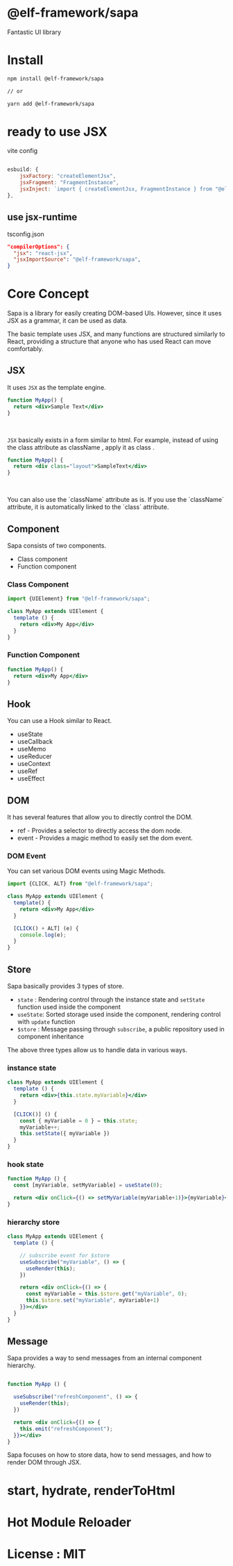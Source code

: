 # @elf-framework/sapa


Fantastic UI library


# Install 

```sh
npm install @elf-framework/sapa 

// or 

yarn add @elf-framework/sapa 
```

# ready to use JSX

vite config 

```js

esbuild: {
    jsxFactory: "createElementJsx",
    jsxFragment: "FragmentInstance",
    jsxInject: `import { createElementJsx, FragmentInstance } from "@elf-framework/sapa"`,
},

```

## use jsx-runtime 

tsconfig.json 

```json
"compilerOptions": {
  "jsx": "react-jsx",
  "jsxImportSource": "@elf-framework/sapa",
}
```

# Core Concept

Sapa is a library for easily creating DOM-based UIs. However, since it uses JSX as a grammar, it can be used as data.

The basic template uses JSX, and many functions are structured similarly to React, providing a structure that anyone who has used React can move comfortably.


## JSX 

It uses `JSX` as the template engine.

```jsx
function MyApp() {
  return <div>Sample Text</div>
}
```

&nbsp;

`JSX` basically exists in a form similar to html. For example, instead of using the class attribute as className , apply it as class .

```jsx
function MyApp() {
  return <div class="layout">SampleText</div>
}
```

&nbsp;

<Alert type="info" weak={true}>
You can also use the `className` attribute as is. If you use the `className` attribute, it is automatically linked to the `class` attribute.
</Alert>

## Component 

Sapa consists of two components.

* Class component 
* Function component 

### Class Component 

```jsx
import {UIElement} from "@elf-framework/sapa";

class MyApp extends UIElement {
  template () {
    return <div>My App</div>
  }
}

```

### Function Component 

```jsx
function MyApp() {
  return <div>My App</div>
}

```

## Hook 

You can use a Hook similar to React.

* useState
* useCallback
* useMemo 
* useReducer 
* useContext
* useRef
* useEffect 

## DOM 

It has several features that allow you to directly control the DOM.

* ref - Provides a selector to directly access the dom node.
* event - Provides a magic method to easily set the dom event.

### DOM Event 

You can set various DOM events using Magic Methods.

```jsx {8-10}
import {CLICK, ALT} from "@elf-framework/sapa";

class MyApp extends UIElement {
  template() {
    return <div>My App</div>
  }

  [CLICK() + ALT] (e) {
    console.log(e);
  }
}
```

## Store 

Sapa basically provides 3 types of store.

* `state` : Rendering control through the instance state and `setState` function used inside the component
* `useState`: Sorted storage used inside the component, rendering control with `update` function
* `$store` : Message passing through `subscribe`, a public repository used in component inheritance


The above three types allow us to handle data in various ways.

### instance state 

```jsx
class MyApp extends UIElement {
  template () {
    return <div>{this.state.myVariable}</div>
  }

  [CLICK()] () {
    const { myVariable = 0 } = this.state;
    myVariable++;
    this.setState({ myVariable })
  }
}

```

### hook state 

```jsx
function MyApp () {
  const [myVariable, setMyVariable] = useState(0);

  return <div onClick={() => setMyVariable(myVariable+1)}>{myVariable}</div>
}
```

### hierarchy store 

```jsx
class MyApp extends UIElement {
  template () {

    // subscribe event for $store
    useSubscribe("myVariable", () => {
      useRender(this);
    })

    return <div onClick={() => {
      const myVariable = this.$store.get("myVariable", 0);
      this.$store.set("myVariable", myVariable+1)
    }}></div>
  }
}

```

## Message 

Sapa provides a way to send messages from an internal component hierarchy.

```jsx

function MyApp () {

  useSubscribe("refreshComponent", () => {
    useRender(this);
  })

  return <div onClick={() => {
    this.emit("refreshComponent");
  }}></div>
}

```


Sapa focuses on how to store data, how to send messages, and how to render DOM through JSX.

# start, hydrate, renderToHtml

# Hot Module Reloader 


# License : MIT
